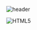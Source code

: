 ![header](https://capsule-render.vercel.app/api?type=wave&color=auto&height=200&section=header&text=Kwangmin's&fontSize=90)


<img alt="HTML5"
     src ="https://img.shields.io/badge/HTML5-E34F26.svg?&style=for-the-badge&logo=HTML&logoColor=white"/>
